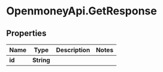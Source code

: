 # OpenmoneyApi.GetResponse

## Properties
Name | Type | Description | Notes
------------ | ------------- | ------------- | -------------
**id** | **String** |  | 


